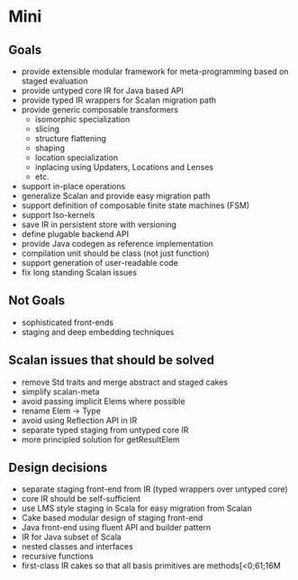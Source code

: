 
Mini
====

Goals
-----
- provide extensible modular framework for meta-programming based on staged evaluation
- provide untyped core IR for Java based API
- provide typed IR wrappers for Scalan migration path
- provide generic composable transformers
    - isomorphic specialization
    - slicing
    - structure flattening
    - shaping
    - location specialization
    - inplacing using Updaters, Locations and Lenses
    - etc.
- support in-place operations
- generalize Scalan and provide easy migration path 
- support definition of composable finite state machines (FSM)
- support Iso-kernels
- save IR in persistent store with versioning
- define plugable backend API
- provide Java codegen as reference implementation
- compilation unit should be class (not just function)
- support generation of user-readable code
- fix long standing Scalan issues

Not Goals
---------
- sophisticated front-ends
- staging and deep embedding techniques 

Scalan issues that should be solved
------------------------------
- remove Std traits and merge abstract and staged cakes
- simplify scalan-meta
- avoid passing implicit Elems where possible
- rename Elem -> Type
- avoid using Reflection API in IR
- separate typed staging from untyped core IR 
- more principled solution for getResultElem

Design decisions
----------------
- separate staging front-end from IR (typed wrappers over untyped core)
- core IR should be self-sufficient
- use LMS style staging in Scala for easy migration from Scalan
- Cake based modular design of staging front-end
- Java front-end using fluent API and builder pattern
- IR for Java subset of Scala
- nested classes and interfaces
- recursive functions
- first-class IR cakes so that all basis primitives are methods[<0;61;16M



